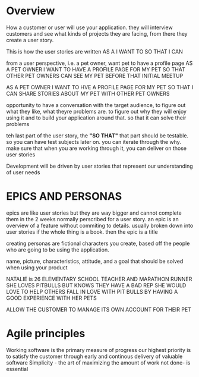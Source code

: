 # Overview

How a customer or user will use your application. they will interview customers and see what kinds of projects they are facing, from there they create a user story.

This is how the user stories are written
AS A <USER ROLE>
I WANT TO <WHAT>
SO THAT I CAN <WHY>

from a user perspective, i.e. a pet owner, want pet to have a profile page
AS A PET OWNER
I WANT TO HAVE A PROFILE PAGE FOR MY PET
SO THAT OTHER PET OWNERS CAN SEE MY PET BEFORE THAT INITIAL MEETUP

AS A PET OWNER
I WANT TO HVE A PROFILE PAGE FOR MY PET 
SO THAT I CAN SHARE STORIES ABOUT MY PET WITH OTHER PET OWNERS

opportunity to have a conversation with the target audience, to figure out what they like, what theyre problems are. to figure out why they will enjoy using it and to build your application around that. so that it can solve their problems

teh last part of the user story, the **"SO THAT"** that part should be testable. so you can have test subjects later on. you can iterate through the why. make sure that when you are working through it, you can deliver on those user stories

Development will be driven by user stories that represent our understanding of user needs

# EPICS AND PERSONAS
epics are like user stories but they are way bigger and cannot complete them in the 2 weeks normally perscribed for a user story.
an epic is an overview of a feature without commiting to details. usually broken down into user stories
if the whole thing is a book. then the epic is a title


creating personas are fictional characters you create, based off the people who are going to be using the application. 

name, picture, characteristics, attitude, and a goal that should be solved when using your product

NATALIE is 26
ELEMENTARY SCHOOL TEACHER AND MARATHON RUNNER
SHE LOVES PITBULLS BUT KNOWS THEY HAVE A BAD REP
SHE WOULD LOVE TO HELP OTHERS FALL IN LOVE WITH PIT BULLS BY HAVING A GOOD EXPERIENCE WITH HER PETS

ALLOW THE CUSTOMER TO MANAGE ITS OWN ACCOUNT FOR THEIR PET

# Agile principles

Working software is the primary measure of progress
our highest priority is to satisfy the customer through early and continous delivery of valuable software
Simplicity - the art of maximizing the amount of work not done- is essential
